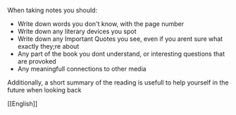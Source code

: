 When taking notes you should:
* Write down words you don't know, with the page number
* Write down any literary devices you spot
* Write down any Important Quotes you see, even if you arent sure what exactly they;re about
* Any part of the book you dont understand, or interesting questions that are provoked
* Any meaningfull connections to other media

Additionally, a short summary of the reading is usefull to help yourself in the future when looking back



[[English]]